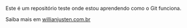 
Este é um repositório teste onde estou aprendendo como o Git funciona.

Saiba mais em [willianjusten.com.br](http://willianjusten.com.br)
